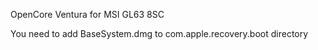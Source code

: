 OpenCore Ventura for MSI GL63 8SC

You need to add BaseSystem.dmg to com.apple.recovery.boot directory